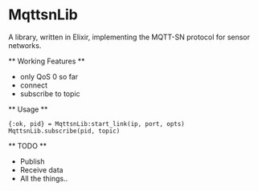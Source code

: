 MqttsnLib
=========

A library, written in Elixir,  implementing the MQTT-SN protocol for
sensor networks.

** Working Features **

- only QoS 0 so far
- connect
- subscribe to topic

** Usage **

```
{:ok, pid} = MqttsnLib:start_link(ip, port, opts)
MqttsnLib.subscribe(pid, topic)
```

** TODO **

- Publish
- Receive data
- All the things..

